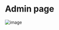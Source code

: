 # Admin page

![image](https://user-images.githubusercontent.com/69997542/168601552-9e9256e5-e65b-4797-86aa-98ca9055d455.png)

